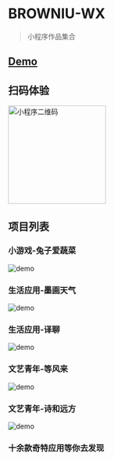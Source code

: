 # BROWNIU-WX

> 小程序作品集合

## [Demo](http://browniu.com/browniu-wxapp/)

## 扫码体验

<img src="https://browniu-wx-1257187612.cos.ap-shanghai.myqcloud.com/GitHub/wxapp-crcode.gif" alt="小程序二维码" style="height: 200px;width: 200px;">

## 项目列表

### 小游戏-兔子爱蔬菜

![demo](https://browniu-wx-1257187612.cos.ap-shanghai.myqcloud.com/GitHub/game-tzasc.gif)

### 生活应用-墨画天气

![demo](https://browniu-wx-1257187612.cos.ap-shanghai.myqcloud.com/GitHub/mhtq.jpg)

### 生活应用-译聊

![demo](https://browniu-wx-1257187612.cos.ap-shanghai.myqcloud.com/GitHub/yiliao.gif)

### 文艺青年-等风来

![demo](https://browniu-wx-1257187612.cos.ap-shanghai.myqcloud.com/GitHub/dfl.gif)

### 文艺青年-诗和远方

![demo](https://browniu-wx-1257187612.cos.ap-shanghai.myqcloud.com/GitHub/shyf.gif)

### 十余款奇特应用等你去发现



